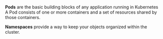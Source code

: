 **Pods** are the basic building blocks of any application running in Kubernetes
A Pod consists of one or more containers and a set of resources shared by those containers.


**Namespaces** provide a way to keep your objects organized within the cluster.
